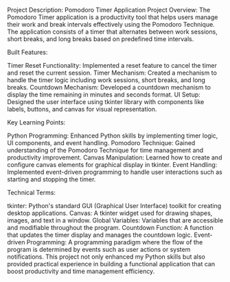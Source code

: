 Project Description: Pomodoro Timer Application
Project Overview:
The Pomodoro Timer application is a productivity tool that helps users manage their work and break intervals effectively using the Pomodoro Technique. The application consists of a timer that alternates between work sessions, short breaks, and long breaks based on predefined time intervals.

Built Features:

Timer Reset Functionality: Implemented a reset feature to cancel the timer and reset the current session.
Timer Mechanism: Created a mechanism to handle the timer logic including work sessions, short breaks, and long breaks.
Countdown Mechanism: Developed a countdown mechanism to display the time remaining in minutes and seconds format.
UI Setup: Designed the user interface using tkinter library with components like labels, buttons, and canvas for visual representation.


Key Learning Points:

Python Programming: Enhanced Python skills by implementing timer logic, UI components, and event handling.
Pomodoro Technique: Gained understanding of the Pomodoro Technique for time management and productivity improvement.
Canvas Manipulation: Learned how to create and configure canvas elements for graphical display in tkinter.
Event Handling: Implemented event-driven programming to handle user interactions such as starting and stopping the timer.

Technical Terms:

tkinter: Python's standard GUI (Graphical User Interface) toolkit for creating desktop applications.
Canvas: A tkinter widget used for drawing shapes, images, and text in a window.
Global Variables: Variables that are accessible and modifiable throughout the program.
Countdown Function: A function that updates the timer display and manages the countdown logic.
Event-driven Programming: A programming paradigm where the flow of the program is determined by events such as user actions or system notifications.
This project not only enhanced my Python skills but also provided practical experience in building a functional application that can boost productivity and time management efficiency.
